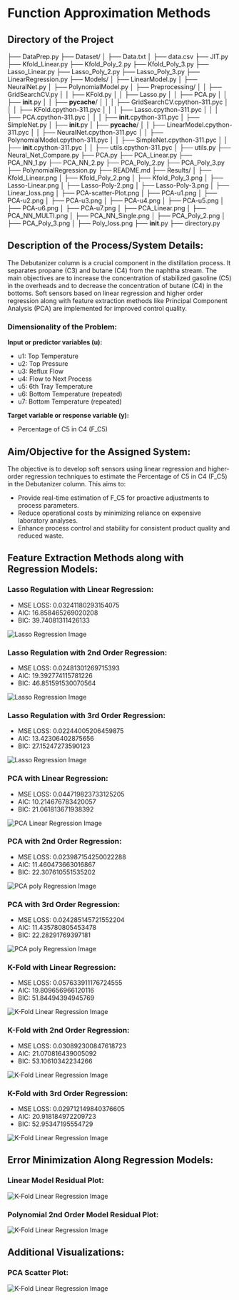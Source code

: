 # Function Approximation Methods

## Directory of the Project
├── DataPrep.py
├── Dataset/
│   ├── Data.txt
│   ├── data.csv
├── JIT.py
├── Kfold_Linear.py
├── Kfold_Poly_2.py
├── Kfold_Poly_3.py
├── Lasso_Linear.py
├── Lasso_Poly_2.py
├── Lasso_Poly_3.py
├── LinearRegression.py
├── Models/
│   ├── LinearModel.py
│   ├── NeuralNet.py
│   ├── PolynomialModel.py
│   ├── Preprocessing/
│   │   ├── GridSearchCV.py
│   │   ├── KFold.py
│   │   ├── Lasso.py
│   │   ├── PCA.py
│   │   ├── __init__.py
│   │   ├── __pycache__/
│   │   │   ├── GridSearchCV.cpython-311.pyc
│   │   │   ├── KFold.cpython-311.pyc
│   │   │   ├── Lasso.cpython-311.pyc
│   │   │   ├── PCA.cpython-311.pyc
│   │   │   ├── __init__.cpython-311.pyc
│   ├── SimpleNet.py
│   ├── __init__.py
│   ├── __pycache__/
│   │   ├── LinearModel.cpython-311.pyc
│   │   ├── NeuralNet.cpython-311.pyc
│   │   ├── PolynomialModel.cpython-311.pyc
│   │   ├── SimpleNet.cpython-311.pyc
│   │   ├── __init__.cpython-311.pyc
│   │   ├── utils.cpython-311.pyc
│   ├── utils.py
├── Neural_Net_Compare.py
├── PCA.py
├── PCA_Linear.py
├── PCA_NN_1.py
├── PCA_NN_2.py
├── PCA_Poly_2.py
├── PCA_Poly_3.py
├── PolynomialRegression.py
├── README.md
├── Results/
│   ├── Kfold_Linear.png
│   ├── Kfold_Poly_2.png
│   ├── Kfold_Poly_3.png
│   ├── Lasso-Linear.png
│   ├── Lasso-Poly-2.png
│   ├── Lasso-Poly-3.png
│   ├── Linear_loss.png
│   ├── PCA-scatter-Plot.png
│   ├── PCA-u1.png
│   ├── PCA-u2.png
│   ├── PCA-u3.png
│   ├── PCA-u4.png
│   ├── PCA-u5.png
│   ├── PCA-u6.png
│   ├── PCA-u7.png
│   ├── PCA_Linear.png
│   ├── PCA_NN_MULTI.png
│   ├── PCA_NN_Single.png
│   ├── PCA_Poly_2.png
│   ├── PCA_Poly_3.png
│   ├── Poly_loss.png
├── __init__.py
├── directory.py

## Description of the Process/System Details:

The Debutanizer column is a crucial component in the distillation process. It separates propane (C3) and butane (C4) from the naphtha stream. The main objectives are to increase the concentration of stabilized gasoline (C5) in the overheads and to decrease the concentration of butane (C4) in the bottoms. Soft sensors based on linear regression and higher order regression along with feature extraction methods like Principal Component Analysis (PCA) are implemented for improved control quality.

### Dimensionality of the Problem:

**Input or predictor variables (u):**
- u1: Top Temperature
- u2: Top Pressure
- u3: Reflux Flow
- u4: Flow to Next Process
- u5: 6th Tray Temperature
- u6: Bottom Temperature (repeated)
- u7: Bottom Temperature (repeated)

**Target variable or response variable (y):**
- Percentage of C5 in C4 (F_C5)

## Aim/Objective for the Assigned System:

The objective is to develop soft sensors using linear regression and higher-order regression techniques to estimate the Percentage of C5 in C4 (F_C5) in the Debutanizer column. This aims to:
- Provide real-time estimation of F_C5 for proactive adjustments to process parameters.
- Reduce operational costs by minimizing reliance on expensive laboratory analyses.
- Enhance process control and stability for consistent product quality and reduced waste.

## Feature Extraction Methods along with Regression Models:

### Lasso Regulation with Linear Regression:
- MSE LOSS: 0.03241180293154075
- AIC: 16.858465269020208
- BIC: 39.74081311426133

![Lasso Regression Image](Results/Lasso-Linear.png)

### Lasso Regulation with 2nd Order Regression:
- MSE LOSS: 0.02481301269715393
- AIC: 19.392774115781226
- BIC: 46.851591530070564

![Lasso Regression Image](Results/Lasso-Poly-2.png)


### Lasso Regulation with 3rd Order Regression:
- MSE LOSS: 0.02244005206459875
- AIC: 13.42306402875656
- BIC: 27.15247273590123

![Lasso Regression Image](Results/Lasso-Poly-3.png)

### PCA with Linear Regression:
- MSE LOSS: 0.044719823733125205
- AIC: 10.214676783420057
- BIC: 21.061813671938392

![PCA Linear Regression Image](Results/PCA_Linear.png)

### PCA with 2nd Order Regression:
- MSE LOSS: 0.023987154250022288
- AIC: 11.460473663016867
- BIC: 22.307610551535202

![PCA poly Regression Image](Results/PCA_Poly_2.png)

### PCA with 3rd Order Regression:
- MSE LOSS: 0.024285145721552204
- AIC: 11.435780805453478
- BIC: 22.28291769397181

![PCA poly Regression Image](Results/PCA_Poly_3.png)

### K-Fold with Linear Regression:
- MSE LOSS: 0.057633911176724555
- AIC: 19.809656966120116
- BIC: 51.84494394945769

![K-Fold Linear Regression Image](Results/Kfold_Linear.png)

### K-Fold with 2nd Order Regression:
- MSE LOSS: 0.030892300847618723
- AIC: 21.070816439005092
- BIC: 53.10610342234266

![K-Fold Linear Regression Image](Results/Kfold_Poly_2.png)

### K-Fold with 3rd Order Regression:
- MSE LOSS: 0.029712149840376605
- AIC: 20.918184972209723
- BIC: 52.95347195554729

![K-Fold Linear Regression Image](Results/Kfold_Poly_3.png)

## Error Minimization Along Regression Models:

### Linear Model Residual Plot:
![K-Fold Linear Regression Image](Results/Linear_loss.png)


### Polynomial 2nd Order Model Residual Plot:
![K-Fold Linear Regression Image](Results/Poly_loss.png)


## Additional Visualizations:

### PCA Scatter Plot:
![K-Fold Linear Regression Image](Results/PCA-scatter-Plot.png)

